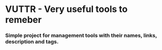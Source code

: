 # VUTTR - Very useful tools to remeber

### Simple project for management tools with their names, links, description and tags.